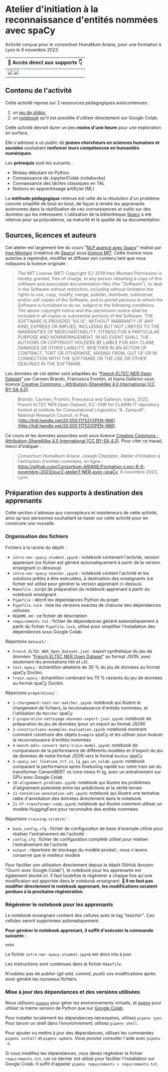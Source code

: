 # Atelier d'initiation à la reconnaissance d'entités nommées avec spaCy

Activité conçue pour le consortium HumaNum Ariane, pour une formation à Lyon le 9 novembre 2023.

| 🏃 Accès direct aux supports 👇 |
|--------------|
| [![](https://img.shields.io/badge/Pr%C3%A9sentation-Ouvrir%20dans%20Google%20Slides-orange?logo=googleslides)](https://docs.google.com/presentation/d/1_RycfOOeQo8XZNojsx7SzaSDyhepj-8n8w7xMpf9UGI/edit)  [![](https://img.shields.io/badge/Notebook-Ouvrir%20dans%20Google%20Colab-blue?logo=googlecolab)](https://colab.research.google.com/github/Consortium-ARIANE/Formation-Lyon-8-9-novembre-2023/blob/main/jour2-atelier1-NER-avec-spaCy/intro-ner-spacy-student.ipynb)  | 

## Contenu de l'activité

Cette activité repose sur 2 ressources pédagogiques autocontenues :
1. un [jeu de *slides*](https://docs.google.com/presentation/d/1_RycfOOeQo8XZNojsx7SzaSDyhepj-8n8w7xMpf9UGI/edit#slide=id.p),
2. un [notebook](https://colab.research.google.com/github/Consortium-ARIANE/Formation-Lyon-8-9-novembre-2023/blob/main/jour2-atelier1-NER-avec-spaCy/intro-ner-spacy-student.ipynb) qu'il est possible d'utiliser directement sur Google Colab.

Cette activité devrait durer un peu **moins d'une heure** pour une exploration en surface.

Elle s'adresse à un public de **jeunes chercheurs en sciences humaines et sociales** souhaitant **renforcer leurs compétences en humanités numériques**.

Les **prérequis** sont les suivants :
- Niveau débutant en Python
- Connaissance de Jupyter/Colab (notebooks)
- Connaissance des tâches classiques en TAL
- Notions en apprentissage artificiel (ML)

La **méthode pédagogique** retenue est celle de la résolution d'un problème concret simplifié de bout en bout, de façon à rendre les apprenants autonomes dans la réutilisation de ces connaissances et outils sur des données qui les intéressent.
L'utilisation de la bibliothèque [Spacy](https://spacy.io/) a été retenue pour sa polyvalence, sa maturité et la qualité de sa documentation.

## Sources, licences et auteurs
Cet atelier est largement tiré du cours “[NLP avancé avec Spacy](https://course.spacy.io/fr)” réalisé par [Ines Montani](https://twitter.com/_inesmontani) (créatrice de [Spacy](https://spacy.io/)) sous [licence MIT](https://www.tldrlegal.com/license/mit-license).
Cette licence nous autorise à reprendre, modifier et diffuser son contenu tant que nous indiquons la licence originale :

>The MIT License (MIT)
>Copyright (C) 2019 Ines Montani
>Permission is hereby granted, free of charge, to any person obtaining a copy of this software and associated documentation files (the "Software"), to deal in the Software without restriction, including without limitation the rights to use, copy, modify, merge, publish, distribute, sublicense, and/or sell copies of the Software, and to permit persons to whom the Software is furnished to do so, subject to the following conditions:
The above copyright notice and this permission notice shall be included in all copies or substantial portions of the Software.
THE SOFTWARE IS PROVIDED "AS IS", WITHOUT WARRANTY OF ANY KIND, EXPRESS OR IMPLIED, INCLUDING BUT NOT LIMITED TO THE WARRANTIES OF MERCHANTABILITY, FITNESS FOR A PARTICULAR PURPOSE AND NONINFRINGEMENT. IN NO EVENT SHALL THE AUTHORS OR COPYRIGHT HOLDERS BE LIABLE FOR ANY CLAIM, DAMAGES OR OTHER LIABILITY, WHETHER IN AN ACTION OF CONTRACT, TORT OR OTHERWISE, ARISING FROM, OUT OF OR IN CONNECTION WITH THE SOFTWARE OR THE USE OR OTHER DEALINGS IN THE SOFTWARE.

Les données de cet atelier sont adaptées du “[French ELTEC NER Open Dataset](http://hdl.handle.net/20.500.11752/OPEN-986)” par Carmen Brando, Francesca Frontini, et Ioana Galleron sous licence [Creative Commons - Attribution-ShareAlike 4.0 International (CC BY-SA 4.0)](http://creativecommons.org/licenses/by-sa/4.0/). 

> Brando, Carmen; Frontini, Francesca and Galleron, Ioana, 2022, French ELTEC NER Open Dataset, ILC-CNR for CLARIN-IT repository hosted at Institute for Computational Linguistics "A. Zampolli", National Research Council, in Pisa, [http://hdl.handle.net/20.500.11752/OPEN-986](http://hdl.handle.net/20.500.11752/OPEN-986).

Ce cours et les données associées sont sous licence [Creative Commons - Attribution-ShareAlike 4.0 International (CC BY-SA 4.0)](http://creativecommons.org/licenses/by-sa/4.0/).
Pour citer ce travail, merci d'indiquer :

> Consortium HumaNum Ariane, Joseph Chazalon, Atelier d'initiation à l'extraction d'entités nommées, en ligne : <https://github.com/Consortium-ARIANE/Formation-Lyon-8-9-novembre-2023/jour2-atelier1-NER-avec-spaCy>, 9 novembre 2023, Lyon.


## Préparation des supports à destination des apprenants
Cette section s'adresse aux concepteurs et mainteneurs de cette activité, ainsi qu'aux personnes souhaitant se baser sur cette activité pour en construire une nouvelle.

### Organisation des fichiers

Fichiers à la racine du dépôt :

- `intro-ner-spacy-student.ipynb` : notebook contenant l'activité, version apprenant (ce fichier est généré automatiquement à partir de la version enseignant ci-dessous)
- `intro-ner-spacy-teacher.ipynb` : notebook content l'activité et les solutions prêtes à être exécutées, à destination des enseignants (ce fichier est utilisé pour générer la version apprenant ci-dessus)
- `Makefile` : script de préparation du notebook apprenant à partir du notebook enseignant
- `Pipefile` : décrit les dépendances Python du projet
- `Pipefile.lock` : liste les versions exactes de chacune des dépendances utilisées
- `README.md` : ce fichier de description
- `requirements.txt` : fichier de dépendances généré automatiquement à partir du fichier `Pipefile.lock`, utilisé pour simplifier l'installation des dépendances sous Google Colab.

Répertoire `dataset/` :

- `French_ELTEC_NER_Open_Dataset.json` : export synthétique du jeu de données “[French ELTEC NER Open Dataset](http://hdl.handle.net/20.500.11752/OPEN-986)” au format JSON, avec seulement les annotations `PER` et `LOC`.
- `test.spacy` : échantillon aléatoire de 30 % du jeu de données au format spaCy Docbin.
- `train.spacy` : échantillon contenant les 70 % restants du jeu de données au format spaCy Docbin.
  
Répertoire `preparation/` :

- `1-chargement-text-ner-matcher.ipynb`: notebook qui illustre le chargement de fichiers, la reconnaissance d'entités nommées, et l'utilisation du `Matcher` spaCy
- `2-preparation-nettoyage-donnees-export-json.ipynb`: notebook de préparation du jeu de données (pour un export au format JSON)
- `3-constructions-exemples-evaluation.ipynb`: notebook montrant comment construire des objets `Example` spaCy et les utiliser pour évaluer la reconnaissance d'entités nommées
- `4-bench-mdls-convert-data-train-model.ipynb`: notebook de comparaison de la performance de différents modèles et d'export du jeu de données de notre format JSON vers le format `Docbin` spaCy
- `5-spacy_ner_finetune_trf_vs_lg_gpu_on_colab.ipynb`: notebook comparant la performance après finetuning rapide sur notre train set du transformer CamemBERT vs core-news-fr-lg, avec un entraînement sur GPU avec Google Colab
- `10-alignement-problems.ipynb`: notebook qui illustre les problèmes d'alignement potentiels entre les prédictions et la vérité terrain
- `11-tentative-annotation-udt.ipynb`: notebook qui illustre une tentative ratée d'annotation des données directement dans le notebook
- `21-hf-transformer-code.ipynb`: notebook qui illustre comment utiliser un modèle HuggingFace pour reconnaître des entités nommées


Répertoire `training-scratch/` :

- `base_config.cfg` : fichier de configuration de base d'exemple utilisé pour réaliser l'entraînement de l'activité
- `config.cfg` : fichier de configuration complété utilisé pour réaliser l'entraînement de l'activité
- `output` : répertoire de stockage du modèle produit ; nous n'avons conservé que le meilleur modèle


Pour faciliter son utilisation directement depuis le dépôt GitHub (bouton "Ouvrir avec Google Colab"), le notebook pour les apprenants est également stocké ici.
Il faut toutefois le régénérer à chaque fois qu'une modification est apportée dans le notebook enseignant.
**🚨 Il ne faut pas modifier directement le notebook apprenant, les modifications seraient perdues à la prochaine régénération.**

### Régénérer le notebook pour les apprenants
Le notebook enseignant contient des cellules avec le tag *"teacher"*. Ces cellules seront supprimées automatiquement.

**Pour générer le notebook apprenant, il suffit d'exécuter la commande suivante :**
```
make
```

Le fichier `intro-ner-spacy-student.ipynb` est alors mis à jour.

Les instructions sont contenues dans le fichier `Makefile`.

N'oubliez pas de publier (*git add, commit, push*) vos modifications après avoir généré les nouveaux fichiers.


### Mise à jour des dépendances et des versions utilisées
Nous utilisons [`pipenv`](https://pipenv.pypa.io) pour gérer les environnements virtuels, et [pyenv](https://github.com/pyenv/pyenv) pour utiliser la même version de Python que sur [Google Colab](https://colab.research.google.com/).

Pour installer localement les dépendances nécessaires, utilisez `pipenv sync`.  
Pour lancer un shell dans l'environnement, utilisez `pipenv shell`.

Pour ajouter ou mettre à jour des dépendances, utilisez les commandes `pipenv install` et `pipenv update`.
Vous pouvez consulter l'aide avec `pipenv -h`.

Si vous modifiez les dépendances, vous devez régénérer le fichier `requirements.txt`, car ce dernier est utilisé pour faciliter l'installation sur Google Colab.
Il suffit d'appeler `pipenv requirements > requirements.txt`.
